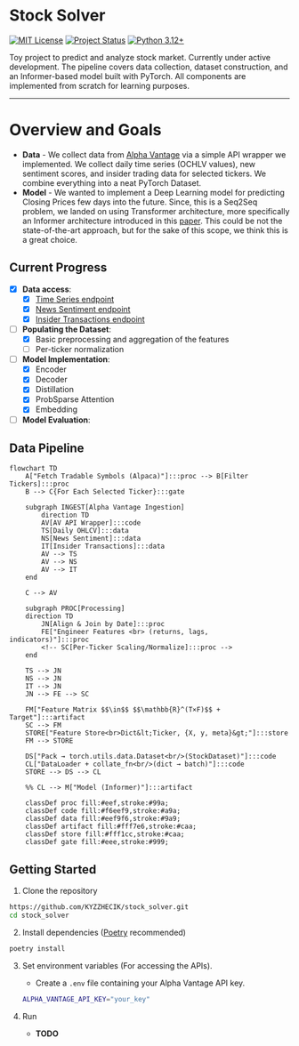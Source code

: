 # Stock Solver
[![MIT License](https://img.shields.io/badge/License-MIT-yellow.svg)](LICENSE)
[![Project Status](https://img.shields.io/badge/status-in%20development-orange)](#current-progress)
[![Python 3.12+](https://img.shields.io/badge/python-3.12%2B-blue.svg)](pyproject.toml)

Toy project to predict and analyze stock market. Currently under active development. The pipeline covers data collection, dataset construction, and an Informer-based model built with PyTorch. All components are implemented from scratch for learning purposes.

---

# Overview and Goals

- **Data** - We collect data from [Alpha Vantage](https://www.alphavantage.co/) via a simple API wrapper we implemented. We collect daily time series (OCHLV values), new sentiment scores, and insider trading data for selected tickers. We combine everything into a neat PyTorch Dataset.
- **Model** - We wanted to implement a Deep Learning model for predicting Closing Prices few days into the future. Since, this is a Seq2Seq problem, we landed on using Transformer architecture, more specifically an Informer architecture introduced in this [paper](https://arxiv.org/abs/2012.07436). This could be not the state-of-the-art approach, but for the sake of this scope, we think this is a great choice.

## Current Progress
- [x] **Data access**:
    - [x] [Time Series endpoint](https://www.alphavantage.co/documentation/#daily)
    - [x] [News Sentiment endpoint](https://www.alphavantage.co/documentation/#news-sentiment)
    - [x] [Insider Transactions endpoint](https://www.alphavantage.co/documentation/#insider-transactions)
- [ ] **Populating the Dataset**:
    - [x] Basic preprocessing and aggregation of the features
    - [ ] Per-ticker normalization
- [ ] **Model Implementation**:
    - [x] Encoder
    - [x] Decoder
    - [x] Distillation
    - [x] ProbSparse Attention
    - [x] Embedding
- [ ] **Model Evaluation**:

## Data Pipeline
```mermaid
flowchart TD
    A["Fetch Tradable Symbols (Alpaca)"]:::proc --> B[Filter Tickers]:::proc
    B --> C{For Each Selected Ticker}:::gate
    
    subgraph INGEST[Alpha Vantage Ingestion]
        direction TD
        AV[AV API Wrapper]:::code
        TS[Daily OHLCV]:::data
        NS[News Sentiment]:::data
        IT[Insider Transactions]:::data
        AV --> TS
        AV --> NS
        AV --> IT
    end

    C --> AV

    subgraph PROC[Processing]    
    direction TD
        JN[Align & Join by Date]:::proc
        FE["Engineer Features <br> (returns, lags, indicators)"]:::proc
        <!-- SC[Per-Ticker Scaling/Normalize]:::proc -->
    end

    TS --> JN
    NS --> JN
    IT --> JN
    JN --> FE --> SC

    FM["Feature Matrix $$\in$$ $$\mathbb{R}^(T×F)$$ + Target"]:::artifact
    SC --> FM
    STORE["Feature Store<br>Dict&lt;Ticker, {X, y, meta}&gt;"]:::store
    FM --> STORE
    
    DS["Pack → torch.utils.data.Dataset<br/>(StockDataset)"]:::code
    CL["DataLoader + collate_fn<br/>(dict → batch)"]:::code
    STORE --> DS --> CL

    %% CL --> M["Model (Informer)"]:::artifact

    classDef proc fill:#eef,stroke:#99a;
    classDef code fill:#f6eef9,stroke:#a9a;
    classDef data fill:#eef9f6,stroke:#9a9;
    classDef artifact fill:#fff7e6,stroke:#caa;
    classDef store fill:#fff1cc,stroke:#caa;
    classDef gate fill:#eee,stroke:#999;
```

## Getting Started
1. Clone the repository
``` bash
https://github.com/KYZZHECIK/stock_solver.git
cd stock_solver
```

2. Install dependencies ([Poetry](https://python-poetry.org/docs/) recommended)
``` bash
poetry install
```

3. Set environment variables (For accessing the APIs).
    - Create a `.env` file containing your Alpha Vantage API key.
    ``` bash
    ALPHA_VANTAGE_API_KEY="your_key"
    ```

4. Run
    - **TODO**
